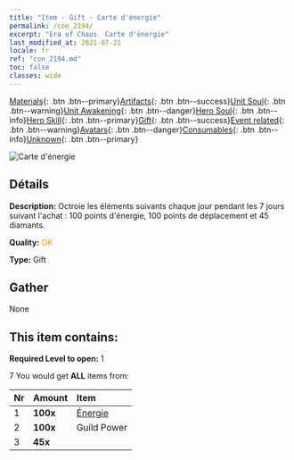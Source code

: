 ```yaml
---
title: "Item - Gift - Carte d'énergie"
permalink: /con_2194/
excerpt: "Era of Chaos  Carte d'énergie"
last_modified_at: 2021-07-21
locale: fr
ref: "con_2194.md"
toc: false
classes: wide
---
```

 [Materials](/ItemsFR/){: .btn .btn--primary}[Artifacts](/ItemsFR/Artifacts/){: .btn .btn--success}[Unit Soul](/ItemsFR/UnitSoul/){: .btn .btn--warning}[Unit Awakening](/ItemsFR/UnitAwakening/){: .btn .btn--danger}[Hero Soul](/ItemsFR/HeroSoul/){: .btn .btn--info}[Hero Skill](/ItemsFR/HeroSkill/){: .btn .btn--primary}[Gift](/ItemsFR/Gift/){: .btn .btn--success}[Event related](/ItemsFR/Events/){: .btn .btn--warning}[Avatars](/ItemsFR/Avatars/){: .btn .btn--danger}[Consumables](/ItemsFR/Consumables/){: .btn .btn--info}[Unknown](/ItemsFR/Unknown/){: .btn .btn--primary}

 ![Carte d'énergie](/images/t/i_907316.png)

## Détails
 **Description:** Octroie les éléments suivants chaque jour pendant les 7 jours suivant l'achat : 100 points d'énergie, 100 points de déplacement et 45 diamants.

 **Quality:** <span style="color: #FF8C00">OK</span>

 **Type:** Gift

## Gather

  None

## This item contains:

 **Required Level to open:** 1

 7 You would get **ALL** items  from:

  | Nr | Amount |     Item    |
  |:---|:-------|:------------|
  | 1 |  **100x** | [Énergie](/ItemsFR/con_900/) |  | 
  | 2 |  **100x** | Guild Power |  | 
  | 3 |  **45x** | <i class="fas fa-gem"/> |  | 
